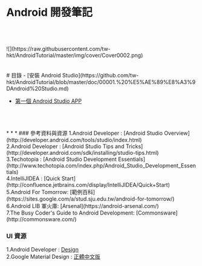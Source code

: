 Android 開發筆記
=============
<br />
<br />
<br />
![](https://raw.githubusercontent.com/tw-hkt/AndroidTutorial/master/img/cover/Cover0002.png)
<br />
<br />
<br />
# 目錄
- [安裝 Android Studio](https://github.com/tw-hkt/AndroidTutorial/blob/master/doc/00001.%20%E5%AE%89%E8%A3%9DAndroid%20Studio.md)

- [第一個 Android Studio APP](https://github.com/tw-hkt/AndroidTutorial/blob/master/doc/00002.%20%E5%BB%BA%E7%AB%8B%E7%AC%AC%E4%B8%80%E5%80%8BAPP.md)

<br />
<br />
<br />
* * *
### 參考資料與資源
1.Android Developer : [Android Studio Overview](http://developer.android.com/tools/studio/index.html)
<br>
2.Android Developer : [Android Studio Tips and Tricks](http://developer.android.com/sdk/installing/studio-tips.html)
<br>
3.Techotopia : [Android Studio Development Essentials](http://www.techotopia.com/index.php/Android_Studio_Development_Essentials)
<br>
4.IntelliJIDEA : [Quick Start](http://confluence.jetbrains.com/display/IntelliJIDEA/Quick+Start)
<br />
5.Android For Tomorrow: [範例百科](https://sites.google.com/a/stud.sju.edu.tw/android-for-tomorrow/)
<br />
6.Android LIB 軍火庫: [Arsenal](https://android-arsenal.com/)
<br />
7.The Busy Coder's Guide to Android Development: [Commonsware](http://commonsware.com/)



### UI 資源 
1.Android Developer : [Design](http://developer.android.com/design/index.html)
<br />
2.Google Material Design : [正體中文版](http://wcc723.gitbooks.io/google_design_translate/content/)
<br />
